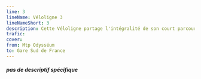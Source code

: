 ```yaml
---
line: 3
lineName: Véloligne 3
lineNameShort: 3
description: Cette Véloligne partage l'intégralité de son court parcours avec la Véloligne B. Elle vise surtout à matérialiser sur le plan des Vélolignes la jonction Odysséum ⇄ Gare Sud de France
trafic:
cover:
from: Mtp Odysséum
to: Gare Sud de France
---
```


#### *pas de descriptif spécifique*